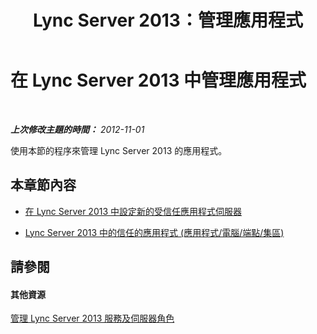 ﻿---
title: Lync Server 2013：管理應用程式
TOCTitle: 管理應用程式
ms:assetid: 34d8bbd0-3010-4b5e-8846-7ae7a0753cbb
ms:mtpsurl: https://technet.microsoft.com/zh-tw/library/JJ688019(v=OCS.15)
ms:contentKeyID: 49890018
ms.date: 08/10/2015
mtps_version: v=OCS.15
ms.translationtype: HT
---

# 在 Lync Server 2013 中管理應用程式

 

_**上次修改主題的時間：** 2012-11-01_

使用本節的程序來管理 Lync Server 2013 的應用程式。

## 本章節內容

  - [在 Lync Server 2013 中設定新的受信任應用程式伺服器](lync-server-2013-configure-a-new-trusted-application-server.md)

  - [Lync Server 2013 中的信任的應用程式 (應用程式/電腦/端點/集區)](lync-server-2013-trusted-applications-application-computer-endpoint-pool.md)

## 請參閱

#### 其他資源

[管理 Lync Server 2013 服務及伺服器角色](lync-server-2013-managing-lync-server-services-and-server-roles.md)


